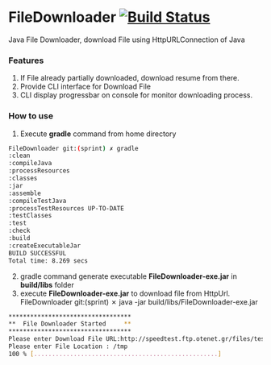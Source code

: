 # FileDownloader [![Build Status](https://api.travis-ci.org/punitpatel214/FileDownloader.svg?branch=master)](https://api.travis-ci.org/punitpatel214/FileDownloader)
Java File Downloader, download File using HttpURLConnection of Java

### Features
1. If File already partially downloaded, download resume from there.
2. Provide CLI interface for Download File
3. CLI display progressbar on console for monitor downloading process.

### How to use
1. Execute **gradle** command from home directory
```bash
FileDownloader git:(sprint) ✗ gradle
:clean
:compileJava
:processResources
:classes
:jar
:assemble
:compileTestJava
:processTestResources UP-TO-DATE
:testClasses
:test
:check
:build
:createExecutableJar
BUILD SUCCESSFUL
Total time: 8.269 secs
```
2. gradle command generate executable **FileDownloader-exe.jar** in **build/libs** folder
3. execute **FileDownloader-exe.jar** to download file from HttpUrl.
FileDownloader git:(sprint) ✗ java -jar build/libs/FileDownloader-exe.jar
```bash
**********************************
**  File Downloader Started     **
**********************************
Please enter Download File URL:http://speedtest.ftp.otenet.gr/files/test100k.db
Please enter File Location : /tmp
100 % [...................................................]
```

